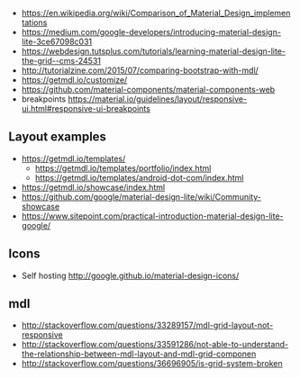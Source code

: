- https://en.wikipedia.org/wiki/Comparison_of_Material_Design_implementations
- https://medium.com/google-developers/introducing-material-design-lite-3ce67098c031
- https://webdesign.tutsplus.com/tutorials/learning-material-design-lite-the-grid--cms-24531
- http://tutorialzine.com/2015/07/comparing-bootstrap-with-mdl/
- https://getmdl.io/customize/
- https://github.com/material-components/material-components-web
- breakpoints https://material.io/guidelines/layout/responsive-ui.html#responsive-ui-breakpoints

## Layout examples

- https://getmdl.io/templates/
    - https://getmdl.io/templates/portfolio/index.html
    - https://getmdl.io/templates/android-dot-com/index.html
- https://getmdl.io/showcase/index.html
- https://github.com/google/material-design-lite/wiki/Community-showcase
- https://www.sitepoint.com/practical-introduction-material-design-lite-google/

## Icons

- Self hosting http://google.github.io/material-design-icons/

## mdl

- http://stackoverflow.com/questions/33289157/mdl-grid-layout-not-responsive
- http://stackoverflow.com/questions/33591286/not-able-to-understand-the-relationship-between-mdl-layout-and-mdl-grid-componen
- http://stackoverflow.com/questions/36696905/is-grid-system-broken
